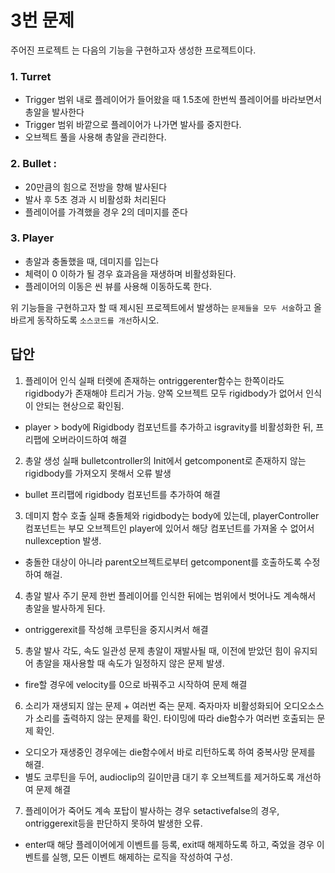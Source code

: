 # 3번 문제

주어진 프로젝트 는 다음의 기능을 구현하고자 생성한 프로젝트이다.

### 1. Turret
- Trigger 범위 내로 플레이어가 들어왔을 때 1.5초에 한번씩 플레이어를 바라보면서 총알을 발사한다
- Trigger 범위 바깥으로 플레이어가 나가면 발사를 중지한다.
- 오브젝트 풀을 사용해 총알을 관리한다.

### 2. Bullet :
- 20만큼의 힘으로 전방을 향해 발사된다
- 발사 후 5초 경과 시 비활성화 처리된다
- 플레이어를 가격했을 경우 2의 데미지를 준다

### 3. Player
- 총알과 충돌했을 때, 데미지를 입는다
- 체력이 0 이하가 될 경우 효과음을 재생하며 비활성화된다.
- 플레이어의 이동은 씬 뷰를 사용해 이동하도록 한다.

위 기능들을 구현하고자 할 때
제시된 프로젝트에서 발생하는 `문제들을 모두 서술`하고 올바르게 동작하도록 `소스코드를 개선`하시오.

## 답안

1. 플레이어 인식 실패
   터렛에 존재하는 ontriggerenter함수는 한쪽이라도 rigidbody가 존재해야 트리거 가능.
   양쪽 오브젝트 모두 rigidbody가 없어서 인식이 안되는 현상으로 확인됨.

- player > body에 Rigidbody 컴포넌트를 추가하고 isgravity를 비활성화한 뒤, 프리팹에 오버라이드하여 해결

2. 총알 생성 실패
   bulletcontroller의 Init에서 getcomponent로 존재하지 않는 rigidbody를 가져오지 못해서 오류 발생

- bullet 프리팹에 rigidbody 컴포넌트를 추가하여 해결

3. 데미지 함수 호출 실패
   충돌체와 rigidbody는 body에 있는데, playerController컴포넌트는 부모 오브젝트인 player에 있어서
   해당 컴포넌트를 가져올 수 없어서 nullexception 발생.

- 충돌한 대상이 아니라 parent오브젝트로부터 getcomponent를 호출하도록 수정하여 해걸.

4. 총알 발사 주기 문제
   한번 플레이어를 인식한 뒤에는 범위에서 벗어나도 계속해서 총알을 발사하게 된다.

- ontriggerexit를 작성해 코루틴을 중지시켜서 해결

5. 총알 발사 각도, 속도 일관성 문제
   총알이 재발사될 때, 이전에 받았던 힘이 유지되어 총알을 재사용할 때 속도가 일정하지 않은 문제 발생.

- fire할 경우에 velocity를 0으로 바꿔주고 시작하여 문제 해결

6. 소리가 재생되지 않는 문제 + 여러번 죽는 문제.
   죽자마자 비활성화되어 오디오소스가 소리를 출력하지 않는 문제를 확인.
   타이밍에 따라 die함수가 여러번 호출되는 문제 확인.
  
- 오디오가 재생중인 경우에는 die함수에서 바로 리턴하도록 하여 중복사망 문제를 해결.
- 별도 코루틴을 두어, audioclip의 길이만큼 대기 후 오브젝트를 제거하도록 개선하여 문제 해결

7. 플레이어가 죽어도 계속 포탑이 발사하는 경우
   setactivefalse의 경우, ontriggerexit등을 판단하지 못하여 발생한 오류.

- enter때 해당 플레이어에게 이벤트를 등록, exit때 해제하도록 하고, 죽었을 경우 이벤트를 실행, 모든 이벤트 해제하는
  로직을 작성하여 구성.
   